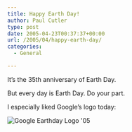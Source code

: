 ```yaml
---
title: Happy Earth Day!
author: Paul Cutler
type: post
date: 2005-04-23T00:37:37+00:00
url: /2005/04/happy-earth-day/
categories:
  - General

---
```

It&#8217;s the 35th anniversary of Earth Day.

But every day is Earth Day. Do your part.

I especially liked Google&#8217;s logo today:

<img src="https://i2.wp.com/www.paulcutler.org/misc/earthday05.gif?w=700" alt="Google Earthday Logo '05" data-recalc-dims="1" />